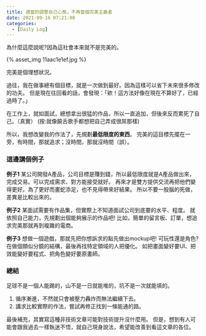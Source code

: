 ```yaml
---
title: 適當的調整自己心態，不再當個完美主義者
date: 2021-09-16 07:21:08
categories:
  - [Daily Log]
---
```


為什麼這麼說呢?因為這社會本來就不是完美的。

{% asset_img 11aac1e1ef.jpg %}

完美是個理想狀況。

過往，我在做事總有個目標，就是一次做到最好。因為這樣可以省下未來很多修改的功夫。
但是現在往回看的話，會發現：「欸！這方法好像在現在不算好了，已經過時了。」

在工作上，就如面試，總想拿出很猛的作品，所以一直追加，但後來反而累死了自己。（真實）
(按:就像饒舌歌手都想把自己弄成很屌那樣)

所以，我想改變我的作法了，先規劃**最低限度的東西**。
完美的這目標先擺在一旁，有時間，那就追求；沒時間，那就沒時間（誤）。

### 這邊講個例子

**例子1**
某公司開發A產品，公司目標是賺到錢，所以最低限度就是A產品做出來，完成交易。可以完成需求、對方能接受就好。
再來才是雙方提供交流再把他們變得更好。為了更好而畫蛇添足，也不見得帶來好結果。
所以不要一股腦的死做，差異是比較出來的。


**例子2**
某面試需要有作品集，但實際上不知道面試公司到底要的水平、程度。
就依照自己能力，先規劃出個能夠展示的作品吧!
比如，簡單的留言板、訂單，想追求完美那就再到複雜的電商。

**例子3**
想做一個遊戲，那就先把你想訴求的點先做出mockup吧!
可玩性還是角色?在做個類似分鏡的結構，最後再找特定領域的人把優化。
如把畫面變好要UI、把效能變好要程式、把角色變好要原畫師。

### 總結
足球不是一個人能踢的，山不是一日就能堆的，坑不是一次就能填的。
1. 循序漸進，不然就只會被壓力轟炸而無法繼續下去。
2. 講求比較實際的作法，嘗試再修正找到一條能通的路。

最後補充，其實寫這種非技術文章可能對技術提升沒什麼用。
但是，想到有人可能會跟我過去一樣執迷不悟，就自己現身說法，希望能改善到看這文章的各位。








